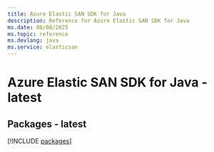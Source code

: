```yaml
---
title: Azure Elastic SAN SDK for Java
description: Reference for Azure Elastic SAN SDK for Java
ms.date: 08/08/2025
ms.topic: reference
ms.devlang: java
ms.service: elasticsan
---
```

# Azure Elastic SAN SDK for Java - latest
## Packages - latest
[!INCLUDE [packages](elastic-san-index.md)]